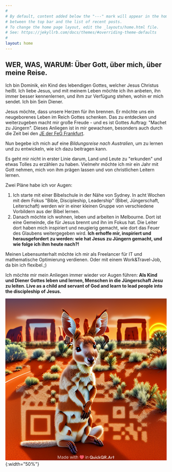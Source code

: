 ```yaml
---
#
# By default, content added below the "---" mark will appear in the home page
# between the top bar and the list of recent posts.
# To change the home page layout, edit the _layouts/home.html file.
# See: https://jekyllrb.com/docs/themes/#overriding-theme-defaults
#
layout: home
---
```


## WER, WAS, WARUM: Über Gott, über mich, über meine Reise.
Ich bin Dominik, ein Kind des lebendigen Gottes, welcher Jesus Christus heißt. Ich liebe Jesus, und mit meinem Leben möchte ich ihn anbeten, ihn immer besser kennenlernen, und ihm zur Verfügung stehen, wohin er mich sendet. Ich bin Sein Diener.

Jesus möchte, dass unsere Herzen für ihn brennen. Er möchte uns ein neugeborenes Leben im Reich Gottes schenken. Das zu entdecken und weiterzugeben macht mir große Freude - und es ist Gottes Auftrag: "Machet zu Jüngern". Dieses Anliegen ist in mir gewachsen, besonders auch durch die Zeit bei den [JE der FeG Frankfurt](https://fegfrankfurt.de/angebote/junge-erwachsene/). 

Nun begebe ich mich auf eine _Bildungsreise nach Australien_, um zu lernen und zu entwickeln, wie ich dazu beitragen kann.

Es geht mir nicht in erster Linie darum, Land und Leute zu "erkunden" und etwas Tolles zu erzählen zu haben. Vielmehr möchte ich mir ein Jahr mit Gott nehmen, mich von ihm prägen lassen und von christlichen Leitern lernen.

Zwei Pläne habe ich vor Augen:
1) Ich starte mit einer Bibelschule in der Nähe von Sydney. In acht Wochen mit dem Fokus "Bible, Discipleship, Leadership" (Bibel, Jüngerschaft, Leiterschaft) werden wir in einer kleinen Gruppe von verschiedene Vorbildern aus der Bibel lernen.
2) Danach möchte ich wohnen, leben und arbeiten in Melbourne. Dort ist eine Gemeinde, die für Jesus brennt und ihn im Fokus hat. Die Leiter dort haben mich inspiriert und neugierig gemacht, wie dort das Feuer des Glaubens weitergegeben wird.
**Ich erhoffe mir, inspiriert und herausgefordert zu werden: wie hat Jesus zu Jüngern gemacht, und wie folge ich ihm heute nach?!**

Meinen Lebensunterhalt möchte ich mir als Freelancer für IT und mathematische Optimierung verdienen. Oder mit einem Work&Travel-Job, da bin ich flexibel.;)

Ich möchte mir mein Anliegen immer wieder vor Augen führen:
**Als Kind und Diener Gottes leben und lernen, Menschen in die Jüngerschaft Jesu zu leiten. 
Live as a child and servant of God and learn to lead people into the discipleship of Jesus.**

![QR code baby kangoroo](/assets/images/global/dominikaustralia-20240611103119.png){:width="50%"}

